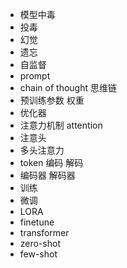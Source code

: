 * 模型中毒
* 投毒
* 幻觉
* 遗忘
* 自监督
* prompt
* chain of thought 思维链
* 预训练参数 权重
* 优化器
* 注意力机制 attention
* 注意头
* 多头注意力
* token 编码 解码
* 编码器 解码器
* 训练
* 微调
* LORA
* finetune
* transformer
* zero-shot
* few-shot
